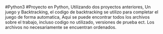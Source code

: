 #Python3
#Proyecto en Python, Utilizando dos proyectos anteriores, Un juego y Backtracking, el codigo de backtracking se utilizo para completar el juego de forma automatica, Aqui se puede encontrar todos los archivos sobre el trabajo, incluso codigo no utilizado, versiones de prueba ect. Los archivos no necesariamente se encuentran ordenados.
